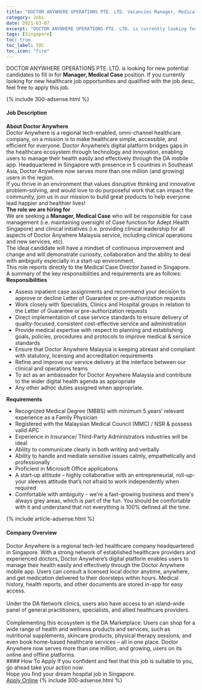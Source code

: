 ```yaml
---
title: "DOCTOR ANYWHERE OPERATIONS PTE. LTD. Vacancies Manager, Medical Case" 
category: Jobs 
date: 2021-03-07 
excerpt: "DOCTOR ANYWHERE OPERATIONS PTE. LTD. is currently looking for suitable person to fill in the Manager, Medical Case which positioned at Singapore" 
tags: [Singapore] 
toc: true 
toc_label: TOC 
toc_icon: "fire" 
--- 
```


<p>DOCTOR ANYWHERE OPERATIONS PTE. LTD. is looking for new potential candidates to fill in for <b>Manager, Medical Case</b> position. If you currently looking for new healthcare job opportunities and qualified with the job desc, feel free to apply this job.
</p>{% include 300-adsense.html %} 
<div><div><h4>Job Description</h4></div><div><div><span><div><div><div><div><strong>About Doctor Anywhere</strong></div><div><div>Doctor Anywhere is a regional tech-enabled, omni-channel healthcare company, on a mission is to make healthcare simple, accessible, and efficient for everyone. Doctor Anywhere&#8217;s digital platform bridges gaps in the healthcare ecosystem through technology and innovation, enabling users to manage their health easily and effectively through the DA mobile app. Headquartered in Singapore with presence in 5 countries in Southeast Asia, Doctor Anywhere now serves more than one million (and growing) users in the region.</div><div>If you thrive in an environment that values disruptive thinking and innovative problem-solving, and would love to do purposeful work that can impact the community, join us in our mission to build great products to help everyone lead happier and healthier lives!</div></div></div><div><strong>The role we are hiring for</strong></div><div>We are seeking a&#160;<strong>Manager, Medical Case</strong>&#160;who will be responsible for case management (i.e. maintaining oversight of Case function for Adept Health Singapore) and clinical initiatives (i.e. providing clinical leadership for all aspects of Doctor Anywhere Malaysia service, including clinical operations and new services, etc).</div><div>The ideal candidate will have a mindset of continuous improvement and change and will demonstrate curiosity, collaboration and the ability to deal with ambiguity especially in a start-up environment.</div><div>This role reports directly to the Medical Case Director based in Singapore.&#160;</div><div>A summary of the key responsibilities and requirements are as follows:</div><div><strong>Responsibilities</strong></div><ul><li>Assess inpatient case assignments and recommend your decision to approve or decline Letter of Guarantee or pre-authorization requests</li><li>Work closely with Specialists, Clinics and Hospital groups in relation to the Letter of Guarantee or pre-authorization requests</li><li>Direct implementation of case service standards to ensure delivery of quality-focused, consistent cost-effective service and administration</li><li>Provide medical expertise with respect to planning and establishing goals, policies, procedures and protocols to improve medical &amp; service standards</li><li>Ensure that Doctor Anywhere Malaysia is keeping abreast and compliant with statutory, licensing and accreditation requirements</li><li>Refine and improve our service delivery at the interface between our clinical and operations teams</li><li>To act as an ambassador for Doctor Anywhere Malaysia and contribute to the wider digital health agenda as appropriate</li><li>Any other adhoc duties assigned when appropriate.</li></ul><div><strong>Requirements</strong></div><ul><li>Recognized Medical Degree (MBBS) with minimum 5 years&#8217; relevant experience as a Family Physician</li><li>Registered with the Malaysian Medical Council (MMC) / NSR &amp; possess valid APC</li><li>Experience in Insurance/ Third-Party Administrators industries will be ideal</li><li>Ability to communicate clearly in both writing and verbally</li><li>Ability to handle and mediate sensitive issues calmly, empathetically and professionally</li><li>Proficient in Microsoft Office applications</li><li>A start-up attitude &#8211; highly collaborative with an entrepreneurial, roll-up-your sleeves attitude that&#8217;s not afraid to work independently when required</li><li>Comfortable with ambiguity - we're a fast-growing business and there's always grey areas, which is part of the fun. You should be comfortable with it and understand that not everything is 100% defined all the time.</li></ul></div></div></span></div></div></div> 
{% include article-adsense.html %} 
<div><div><h4>Company Overview</h4></div><div><div><span><div><div>Doctor Anywhere is a regional tech-led healthcare company headquartered in Singapore. With a strong network of established healthcare providers and experienced doctors, Doctor Anywhere&#8217;s digital platform enables users to manage their health easily and effectively through the Doctor Anywhere mobile app. Users can consult a licensed local doctor anytime, anywhere, and get medication delivered to their doorsteps within hours. Medical history, health reports, and other documents are stored in-app for easy access.</div>
<div><br>
Under the DA Network clinics, users also have access to an island-wide panel of general practitioners, specialists, and allied healthcare providers.</div>
<div><br>
Complementing this ecosystem is the DA Marketplace. Users can shop for a wide range of health and wellness products and services, such as nutritional supplements, skincare products, physical therapy sessions, and even book home-based healthcare services &#8211; all in one place. Doctor Anywhere now serves more than one million, and growing, users on its online and offline platforms.</div></div></span></div></div></div> 
#### How To Apply 
If you confident and feel that this job is suitable to you, go ahead take your action now. <br/> 
Hope you find your dream hospital job in Singapore. <br/> 
<a href="https://www.jobstreet.com.my/en/job/manager-medical-case-8338745/origin/sg?jobId=jobstreet-sg-job-8338745" class="btn btn--warning" target="_blank" rel="nofollow noopenner">Apply Online</a> 
{% include 300-adsense.html %} 